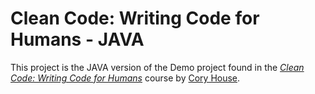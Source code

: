 # Clean Code: Writing Code for Humans - JAVA

This project is the JAVA version of the Demo project found in the *[Clean Code: Writing Code for Humans](https://app.pluralsight.com/library/courses/writing-clean-code-humans/table-of-contents "Clean Code: Writing Code for Humans")*  course by [Cory House](https://app.pluralsight.com/profile/author/cory-house "Cory House").
